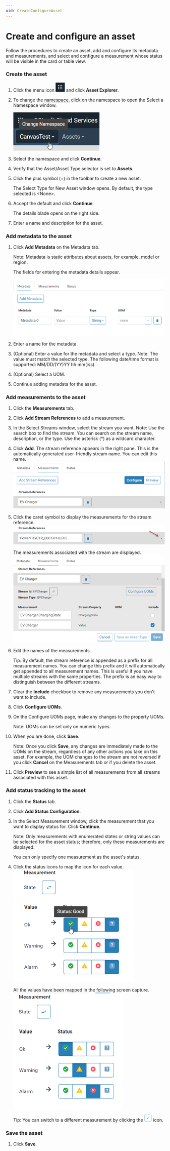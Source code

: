 ```yaml
---
uid: CreateConfigureAsset
---
```


# Create and configure an asset

Follow the procedures to create an asset, add and configure its metadata and measurements, and select and configure a measurement whose status will be visible in the card or table view.

### Create the asset

1. Click the menu icon ![menu icon](..\images\icon_navigation_bigger.png) and click **Asset Explorer**.
   
1. To change the [namespace](xref:AccountManagementConcepts#namespace), click on the namespace to open the Select a Namespace window.

    ![Namespace icon](..\images\namespace-icon.png)

4. Select the namespace and click **Continue**.

5. Verify that the Asset/Asset Type selector is set to **Assets**.

5. Click the plus symbol (+) in the toolbar to create a new asset.

     The Select Type for New Asset window opens. By default, the type selected is \<None>.

6. Accept the default and click **Continue**.

    The details blade opens on the right side. 

1. Enter a name and description for the asset.

### Add metadata to the asset

1. Click **Add Metadata** on the Metadata tab.

    Note: Metadata is static attributes about assets, for example, model or region.

    The fields for entering the metadata details appear. 

    ![Metadata fields](..\images\metadata-fields.png)

    <!-- We need a definition for metadata that covers its use in different OCS contexts. --> 

2. Enter a name for the metadata.

3. (Optional) Enter a value for the metadata and select a type. 
    Note: The value must match the selected type. The following date/time format is supported: MM/DD/(YY)YY hh:mm(:ss).

    <!--WRITER NOTE: What date/time formats are supported? Is this the same as for PI Server? i.e., Microsoft standard date/time formats? -->

4. (Optional) Select a UOM.

5. Continue adding metadata for the asset. 


### Add measurements to the asset

1. Click the **Measurements** tab. 

2. Click **Add Stream References** to add a measurement.

3. In the Select Streams window, select the stream you want.
     Note: Use the search box to find the stream. You can search on the stream name, description, or the type. Use the asterisk (*)  as a wildcard character.

4. Click **Add**.
     The stream reference appears in the right pane. This is the automatically generated user-friendly stream name. You can edit this name.
     ![Stream reference measurements](..\images\stream-reference.png)
     
5. Click the caret symbol to display the measurements for the stream reference.
    ![Stream reference](..\images\stream-reference-caret.png)
    
    The measurements associated with the stream are displayed.
    ![Stream reference measurements](..\images\stream-reference-measurements.png)

7. Edit the names of the measurements.

     Tip: By default, the stream reference is appended as a prefix for all measurement names. You can change this prefix and it will automatically get appended to all measurement names. This is useful if you have multiple streams with the same properties. The prefix is an easy way to distinguish between the different streams.

8. Clear the **Include** checkbox to remove any measurements you don't want to include.

8. Click **Configure UOMs**. 

9. On the Configure UOMs page, make any changes to the property UOMs.

    Note: UOMs can be set only on numeric types.

1. When you are done, click **Save**.

    Note: Once you click **Save**, any changes are immediately made to the UOMs on the stream, regardless of any other actions you take on this asset. For example, the UOM changes to the stream are not reversed if you click **Cancel** on the Measurements tab or if you delete the asset.

2. Click **Preview** to see a simple list of all measurements from all streams associated with this asset.

### Add status tracking to the asset

1. Click the **Status** tab.

2. Click **Add Status Configuration**.

3. In the Select Measurement window, click the measurement that you want to display status for. Click **Continue**.

    Note: Only measurements with enumerated states or string values can be selected for the asset status;  therefore, only these measurements are displayed. 

    You can only specify one measurement as the asset's status. 

1. Click the status icons to map the icon for each value.
    ![Mapping status icons](..\images\map-status-values.png)
    
    All the values have been mapped in the following screen capture.
    ![Mapped status](..\images\mapped-status-values.png)
    
    Tip: You can switch to a different measurement by clicking the ![Change measurement icon](..\images\change-measurement-icon@50.png) icon.

### Save the asset

1. Click **Save**. 

